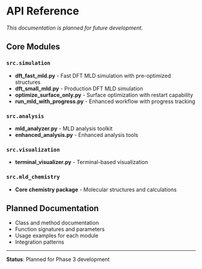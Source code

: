 # API Reference

*This documentation is planned for future development.*

## Core Modules

### `src.simulation`
- **dft_fast_mld.py** - Fast DFT MLD simulation with pre-optimized structures
- **dft_small_mld.py** - Production DFT MLD simulation
- **optimize_surface_only.py** - Surface optimization with restart capability
- **run_mld_with_progress.py** - Enhanced workflow with progress tracking

### `src.analysis`
- **mld_analyzer.py** - MLD analysis toolkit
- **enhanced_analysis.py** - Enhanced analysis tools

### `src.visualization`
- **terminal_visualizer.py** - Terminal-based visualization

### `src.mld_chemistry`
- **Core chemistry package** - Molecular structures and calculations

## Planned Documentation

- Class and method documentation
- Function signatures and parameters
- Usage examples for each module
- Integration patterns

---

**Status**: Planned for Phase 3 development